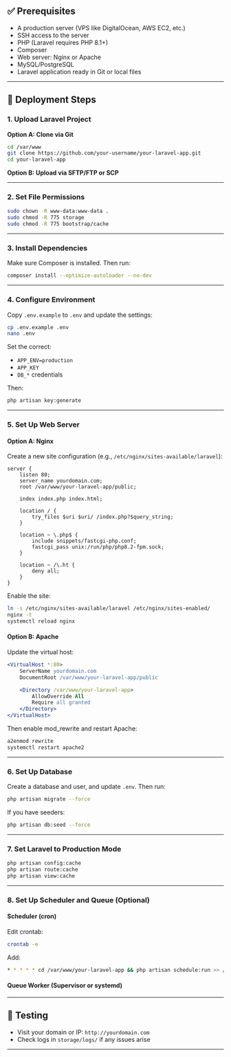 ## ✅ Prerequisites

- A production server (VPS like DigitalOcean, AWS EC2, etc.)
- SSH access to the server
- PHP (Laravel requires PHP 8.1+)
- Composer
- Web server: Nginx or Apache
- MySQL/PostgreSQL
- Laravel application ready in Git or local files

---

## 🚀 Deployment Steps

### 1. **Upload Laravel Project**

**Option A: Clone via Git**

```bash
cd /var/www
git clone https://github.com/your-username/your-laravel-app.git
cd your-laravel-app
```

**Option B: Upload via SFTP/FTP or SCP**

---

### 2. **Set File Permissions**

```bash
sudo chown -R www-data:www-data .
sudo chmod -R 775 storage
sudo chmod -R 775 bootstrap/cache
```

---

### 3. **Install Dependencies**

Make sure Composer is installed. Then run:

```bash
composer install --optimize-autoloader --no-dev
```

---

### 4. **Configure Environment**

Copy `.env.example` to `.env` and update the settings:

```bash
cp .env.example .env
nano .env
```

Set the correct:

- `APP_ENV=production`
- `APP_KEY`
- `DB_*` credentials

Then:

```bash
php artisan key:generate
```

---

### 5. **Set Up Web Server**

#### **Option A: Nginx**

Create a new site configuration (e.g., `/etc/nginx/sites-available/laravel`):

```nginx
server {
    listen 80;
    server_name yourdomain.com;
    root /var/www/your-laravel-app/public;

    index index.php index.html;

    location / {
        try_files $uri $uri/ /index.php?$query_string;
    }

    location ~ \.php$ {
        include snippets/fastcgi-php.conf;
        fastcgi_pass unix:/run/php/php8.2-fpm.sock;
    }

    location ~ /\.ht {
        deny all;
    }
}
```

Enable the site:

```bash
ln -s /etc/nginx/sites-available/laravel /etc/nginx/sites-enabled/
nginx -t
systemctl reload nginx
```

#### **Option B: Apache**

Update the virtual host:

```apache
<VirtualHost *:80>
    ServerName yourdomain.com
    DocumentRoot /var/www/your-laravel-app/public

    <Directory /var/www/your-laravel-app>
        AllowOverride All
        Require all granted
    </Directory>
</VirtualHost>
```

Then enable mod_rewrite and restart Apache:

```bash
a2enmod rewrite
systemctl restart apache2
```

---

### 6. **Set Up Database**

Create a database and user, and update `.env`. Then run:

```bash
php artisan migrate --force
```

If you have seeders:

```bash
php artisan db:seed --force
```

---

### 7. **Set Laravel to Production Mode**

```bash
php artisan config:cache
php artisan route:cache
php artisan view:cache
```

---

### 8. **Set Up Scheduler and Queue (Optional)**

#### Scheduler (cron)

Edit crontab:

```bash
crontab -e
```

Add:

```bash
* * * * * cd /var/www/your-laravel-app && php artisan schedule:run >> /dev/null 2>&1
```

#### Queue Worker (Supervisor or systemd)

---

## 🧪 Testing

- Visit your domain or IP: `http://yourdomain.com`
- Check logs in `storage/logs/` if any issues arise

---

